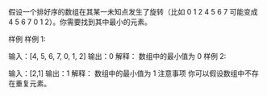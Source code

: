 假设一个排好序的数组在其某一未知点发生了旋转（比如 0 1 2 4 5 6 7 可能变成 4 5 6 7 0 1 2）。你需要找到其中最小的元素。

样例
样例 1:

输入：[4, 5, 6, 7, 0, 1, 2]
输出：0
解释：
数组中的最小值为 0
样例 2:

输入：[2,1]
输出：1
解释：
数组中的最小值为 1
注意事项
你可以假设数组中不存在重复元素。
